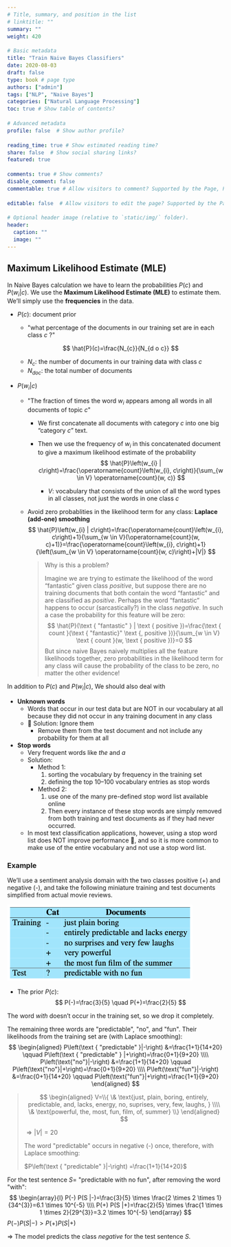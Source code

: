 ```yaml
---
# Title, summary, and position in the list
# linktitle: ""
summary: ""
weight: 420

# Basic metadata
title: "Train Naive Bayes Classifiers"
date: 2020-08-03
draft: false
type: book # page type
authors: ["admin"]
tags: ["NLP", "Naive Bayes"]
categories: ["Natural Language Processing"]
toc: true # Show table of contents?

# Advanced metadata
profile: false  # Show author profile?

reading_time: true # Show estimated reading time?
share: false  # Show social sharing links?
featured: true

comments: true # Show comments?
disable_comment: false
commentable: true # Allow visitors to comment? Supported by the Page, Post, and Docs content types.

editable: false  # Allow visitors to edit the page? Supported by the Page, Post, and Docs content types.

# Optional header image (relative to `static/img/` folder).
header:
  caption: ""
  image: ""
---
```


## Maximum Likelihood Estimate (MLE)

In Naive Bayes calculation we have to learn the probabilities $P(c)$ and $P(w_i|c)$. We use the **Maximum Likelihood Estimate (MLE)** to estimate them. We’ll simply use the **frequencies** in the data.

- $P(c)$: document prior

  - "what percentage of the documents in our training set are in each class $c$ ?"

  $$
  \hat{P}(c)=\frac{N_{c}}{N_{d o c}}
  $$

  - $N_c$: the number of documents in our training data with class $c$
  - $N_{doc}$: the total number of documents

- $P(w_i|c)$

  - "The fraction of times the word $w_i$ appears among all words in all documents of topic $c$"

    - We first concatenate all documents with category $c$ into one big “category $c$” text.

    - Then we use the frequency of $w_i$ in this concatenated document to give a maximum likelihood estimate of the probability
      $$
      \hat{P}\left(w_{i} | c\right)=\frac{\operatorname{count}\left(w_{i}, c\right)}{\sum_{w \in V} \operatorname{count}(w, c)}
      $$

      - $V$: vocabulary that consists of the union of all the word types in all classes, not just the words in one class $c$

  - Avoid zero probablities in the likelihood term for any class: **Laplace (add-one) smoothing**
    $$
    \hat{P}\left(w_{i} | c\right)=\frac{\operatorname{count}\left(w_{i}, c\right)+1}{\sum_{w \in V}(\operatorname{count}(w, c)+1)}=\frac{\operatorname{count}\left(w_{i}, c\right)+1}{\left(\sum_{w \in V} \operatorname{count}(w, c)\right)+|V|}
    $$

    > Why is this a problem?
    >
    > Imagine we are trying to estimate the likelihood of the word “fantastic” given class *positive*, but suppose there are no training documents that both contain the word “fantastic” and are classified as *positive*. Perhaps the word “fantastic” happens to occur (sarcastically?) in the class *negative*. In such a case the probability for this feature will be zero:
    > $$
    > \hat{P}(\text { "fantastic" } | \text { positive })=\frac{\text { count }(\text { "fantastic}" \text {, positive })}{\sum_{w \in V} \text { count }(w, \text { positive })}=0
    > $$
    > But since naive Bayes naively multiplies all the feature likelihoods together, zero probabilities in the likelihood term for any class will cause the probability of the class to be zero, no matter the other evidence!

In addition to $P(c)$ and $P(w_i|c)$, We should also deal with

- **Unknown words** 
  - Words that occur in our test data but are NOT in our vocabulary at all because they did not occur in any training document in any class
  - 🔧 Solution: Ignore them
    - Remove them from the test document and not include any probability for them at all
- **Stop words**
  - Very frequent words like *the* and *a*
  - Solution:
    - Method 1: 
      1. sorting the vocabulary by frequency in the training set
      2. defining the top 10–100 vocabulary entries as stop words
    - Method 2: 
      1. use one of the many pre-defined stop word list available online
      2. Then every instance of these stop words are simply removed from both training and test documents as if they had never occurred.
  - In most text classification applications, however, using a stop word list does NOT improve performance 🤪, and so it is more common to make use of the entire vocabulary and not use a stop word list.

### Example

We’ll use a sentiment analysis domain with the two classes positive (+) and negative (-), and take the following miniature training and test documents simplified from actual movie reviews.

![截屏2020-06-14 12.37.43](https://raw.githubusercontent.com/EckoTan0804/upic-repo/master/uPic/截屏2020-06-14%2012.37.43-20200803120410651.png)

- The prior $P(c)$:
  $$
  P(-)=\frac{3}{5} \quad P(+)=\frac{2}{5}
  $$

The word *with* doesn’t occur in the training set, so we drop it completely.

The remaining three words are "predictable", "no", and "fun". Their likelihoods from the training set are (with Laplace smoothing): 
$$
\begin{aligned}
P\left(\text { "predictable" }|-\right) &=\frac{1+1}{14+20} \qquad P\left(\text { "predictable" } |+\right)=\frac{0+1}{9+20} \\\\
P\left(\text{"no"}|-\right) &=\frac{1+1}{14+20} \qquad P\left(\text{"no"}|+\right)=\frac{0+1}{9+20} \\\\
P\left(\text{"fun"}|-\right) &=\frac{0+1}{14+20} \qquad P\left(\text{"fun"}|+\right)=\frac{1+1}{9+20}
\end{aligned}
$$

> $$
> \begin{aligned}
> V=\\{
> \& \text{just, plain, boring, entirely, predictable, and, lacks, energy, no, suprises, very, few, laughs, } \\\\
> \& \text{powerful, the, most, fun, film, of, summer}
> \\}
> \end{aligned}
> $$
>
> $\Rightarrow |V|=20$
>
> The word "predictable" occurs in negative (-) once, therefore, with Laplace smoothing:
>
> $P\left(\text { "predictable" }|-\right) =\frac{1+1}{14+20}$

For the test sentence $S=$ "predictable with no fun", after removing the word "with":
$$
\begin{array}{l}
P(-) P(S |-)=\frac{3}{5} \times \frac{2 \times 2 \times 1}{34^{3}}=6.1 \times 10^{-5} \\\\
P(+) P(S |+)=\frac{2}{5} \times \frac{1 \times 1 \times 2}{29^{3}}=3.2 \times 10^{-5}
\end{array}
$$
$P(-)P(S|-) > P(+)P(S|+)$ 

$\Rightarrow$ The model predicts the class *negative* for the test sentence $S$.

